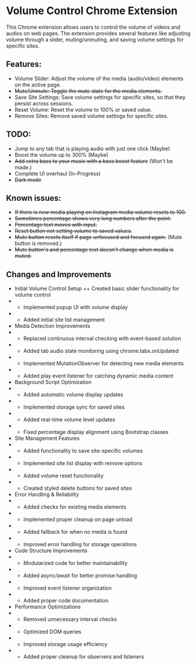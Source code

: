 # Volume Control Chrome Extension
This Chrome extension allows users to control the volume of videos and audios on web pages. The extension provides several features like adjusting volume through a slider, muting/unmuting, and saving volume settings for specific sites.

## Features:
+ Volume Slider: Adjust the volume of the media (audio/video) elements on the active page.
+ ~~Mute/Unmute: Toggle the mute state for the media elements.~~
+ Save Site Settings: Save volume settings for specific sites, so that they persist across sessions.
+ Reset Volume: Reset the volume to 100% or saved value.
+ Remove Sites: Remove saved volume settings for specific sites.

## TODO:
+ Jump to any tab that is playing audio with just one click (Maybe)
+ Boost the volume up to 300% (Maybe)
+ ~~Add extra bass to your music with a bass boost feature~~ (Won't be made.)
+ Complete UI overhaul (In-Progress)
+ ~~Dark mode~~

## Known issues:
+ ~~If there is new media playing on Instagram media volume resets to 100.~~
+ ~~Sometimes percentage shows very long numbers after the point.~~
+ ~~Percentage text moves with input.~~
+ ~~Reset button not setting volume to saved values.~~
+ ~~Mute button resets itself if page unfocused and focused again.~~ (Mute button is removed.)
+ ~~Mute button's and percentage text doesn't change when media is muted.~~

## Changes and Improvements
+ Initial Volume Control Setup
++ Created basic slider functionality for volume control
+ + Implemented popup UI with volume display
+ + Added initial site list management
+ Media Detection Improvements
+ + Replaced continuous interval checking with event-based solution
+ + Added tab audio state monitoring using chrome.tabs.onUpdated
+ + Implemented MutationObserver for detecting new media elements
+ + Added play event listener for catching dynamic media content
+ Background Script Optimization
+ + Added automatic volume display updates
+ + Implemented storage sync for saved sites
+ + Added real-time volume level updates
+ + Fixed percentage display alignment using Bootstrap classes
+ Site Management Features
+ + Added functionality to save site-specific volumes
+ + Implemented site list display with remove options
+ + Added volume reset functionality
+ + Created styled delete buttons for saved sites
+ Error Handling & Reliability
+ + Added checks for existing media elements
+ + Implemented proper cleanup on page unload
+ + Added fallback for when no media is found
+ + Improved error handling for storage operations
+ Code Structure Improvements
+ + Modularized code for better maintainability
+ + Added async/await for better promise handling
+ + Improved event listener organization
+ + Added proper code documentation
+ Performance Optimizations
+ + Removed unnecessary interval checks
+ + Optimized DOM queries
+ + Improved storage usage efficiency
+ + Added proper cleanup for observers and listeners